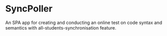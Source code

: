 # SyncPoller
An SPA app for creating and conducting an online test on code syntax and semantics with all-students-synchronisation feature.
